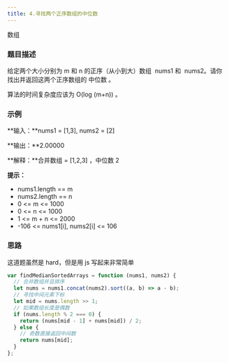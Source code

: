 ```yaml
---
title: 4.寻找两个正序数组的中位数
---
```


数组

### 题目描述

给定两个大小分别为 m 和 n 的正序（从小到大）数组  nums1 和  nums2。请你找出并返回这两个正序数组的 中位数 。

算法的时间复杂度应该为 O(log (m+n)) 。

### 示例

**输入：**nums1 = [1,3], nums2 = [2]

**输出：**2.00000

**解释：**合并数组 = [1,2,3] ，中位数 2

**提示：**

- nums1.length == m
- nums2.length == n
- 0 <= m <= 1000
- 0 <= n <= 1000
- 1 <= m + n <= 2000
- -106 <= nums1[i], nums2[i] <= 106

### 思路

这道题虽然是 hard，但是用 js 写起来非常简单

```js
var findMedianSortedArrays = function (nums1, nums2) {
  // 合并数组并且排序
  let nums = nums1.concat(nums2).sort((a, b) => a - b);
  // 寻找中间元素下标
  let mid = nums.length >> 1;
  // 如果数组长度是偶数
  if (nums.length % 2 === 0) {
    return (nums[mid - 1] + nums[mid]) / 2;
  } else {
    // 奇数直接返回中间数
    return nums[mid];
  }
};
```
